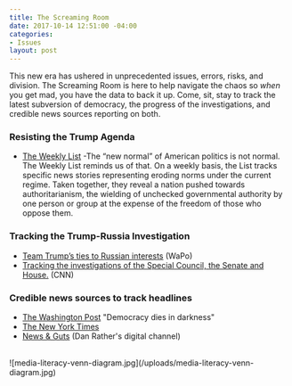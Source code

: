 ```yaml
---
title: The Screaming Room
date: 2017-10-14 12:51:00 -04:00
categories:
- Issues
layout: post
---
```


This new era has ushered in unprecedented issues, errors, risks, and division. The Screaming Room is here to help navigate the chaos so *when* you get mad, you have the data to back it up. Come, sit, stay to track the latest subversion of democracy, the progress of the investigations, and credible news sources reporting on both.

### Resisting the Trump Agenda
* [The Weekly List](http://theweeklylist.org/) -The “new normal” of American politics is not normal. The Weekly List reminds us of that. On a weekly basis, the List tracks specific news stories representing eroding norms under the current regime. Taken together, they reveal a nation pushed towards authoritarianism, the wielding of unchecked governmental authority by one person or group at the expense of the freedom of those who oppose them.


### Tracking the Trump-Russia Investigation
* [Team Trump’s ties to Russian interests](https://www.washingtonpost.com/graphics/national/trump-russia/?utm_term=.6a7cf975e8b4) (WaPo)
* [Tracking the investigations of the Special Council, the Senate and House.](http://www.cnn.com/interactive/2017/politics/russia-investigations/) (CNN)

### Credible news sources to track headlines
* [The Washington Post](https://www.washingtonpost.com/) "Democracy dies in darkness"
* [The New York Times](https://www.nytimes.com/)
* [News & Guts](https://www.newsandgutsmedia.com/) (Dan Rather's digital channel)
<BR>
![media-literacy-venn-diagram.jpg](/uploads/media-literacy-venn-diagram.jpg)
